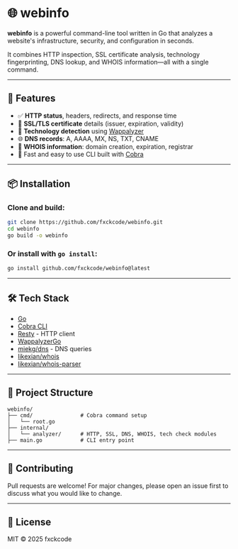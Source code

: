 # 🌐 webinfo

**webinfo** is a powerful command-line tool written in Go that analyzes a website's infrastructure, security, and configuration in seconds.

It combines HTTP inspection, SSL certificate analysis, technology fingerprinting, DNS lookup, and WHOIS information—all with a single command.

---

## 🚀 Features

- ✅ **HTTP status**, headers, redirects, and response time
- 🔐 **SSL/TLS certificate** details (issuer, expiration, validity)
- 🧠 **Technology detection** using [Wappalyzer](https://github.com/projectdiscovery/wappalyzergo)
- 🌐 **DNS records**: A, AAAA, MX, NS, TXT, CNAME
- 📜 **WHOIS information**: domain creation, expiration, registrar
- 💨 Fast and easy to use CLI built with [Cobra](https://github.com/spf13/cobra)

---

## 📦 Installation

### Clone and build:

```bash
git clone https://github.com/fxckcode/webinfo.git
cd webinfo
go build -o webinfo
````

### Or install with `go install`:

```bash
go install github.com/fxckcode/webinfo@latest
```

---

## 🛠️ Tech Stack

* [Go](https://golang.org/)
* [Cobra CLI](https://github.com/spf13/cobra)
* [Resty](https://github.com/go-resty/resty) - HTTP client
* [WappalyzerGo](https://github.com/projectdiscovery/wappalyzergo)
* [miekg/dns](https://github.com/miekg/dns) - DNS queries
* [likexian/whois](https://github.com/likexian/whois)
* [likexian/whois-parser](https://github.com/likexian/whois-parser)

---

## 📂 Project Structure

```
webinfo/
├── cmd/               # Cobra command setup
│   └── root.go
├── internal/
│   └── analyzer/      # HTTP, SSL, DNS, WHOIS, tech check modules
├── main.go            # CLI entry point
```

---

## 🤝 Contributing

Pull requests are welcome! For major changes, please open an issue first to discuss what you would like to change.

---

## 📄 License

MIT © 2025 fxckcode

